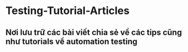 # Testing-Tutorial-Articles
<h2>Nơi lưu trữ các bài viết chia sẻ về các tips cũng như tutorials về automation testing<h2>

